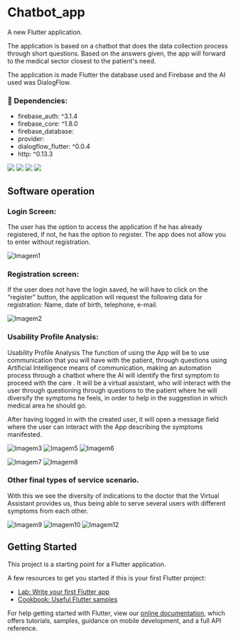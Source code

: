 # Chatbot_app

A new Flutter application.

The application is based on a chatbot that does the data collection process through short questions. Based on the answers given, the app will forward to the medical sector closest to the patient's need.

The application is made Flutter the database used and Firebase and the AI used was DialogFlow.

### :iphone: Dependencies:

 - firebase_auth: ^3.1.4 
 - firebase_core: ^1.8.0 
 - firebase_database:
 - provider:
 - dialogflow_flutter: ^0.0.4
 - http: ^0.13.3
<p>
<img src="https://img.shields.io/badge/Android_Studio-3DDC84?style=for-the-badge&logo=android-studio&logoColor=white" />
<img src="https://img.shields.io/badge/Flutter-02569B?style=for-the-badge&logo=flutter&logoColor=white" />
<img src="https://img.shields.io/badge/dialogflow-FF9800?style=for-the-badge&logo=dialogflow&logoColor=white" />
<img src="https://img.shields.io/badge/firebase-ffca28?style=for-the-badge&logo=firebase&logoColor=black" />
</p>

## Software operation
### Login Screen: 
The user has the option to access the application if he has already registered, if not, he has the option to register. The app does not allow you to enter without registration.

![Imagem1](https://user-images.githubusercontent.com/80012970/169721001-51655a38-4e80-4887-8157-6d07ad24585c.jpg)

### Registration screen:

If the user does not have the login saved, he will have to click on the “register” button, the application will request the following data for registration: Name, date of birth, telephone, e-mail.

![Imagem2](https://user-images.githubusercontent.com/80012970/169721088-ba637e1f-4be2-46e5-89b1-5a74f3832ed2.jpg)

### Usability Profile Analysis:
Usability Profile Analysis
The function of using the App will be to use communication that you will have with the patient, through questions using Artificial Intelligence means of communication, making an automation process through a chatbot where the AI will identify the first symptom to proceed with the care .
It will be a virtual assistant, who will interact with the user through questioning through questions to the patient where he will diversify the symptoms he feels, in order to help in the suggestion in which medical area he should go.

After having logged in with the created user, it will open a message field where the user can interact with the App describing the symptoms manifested.

![Imagem3](https://user-images.githubusercontent.com/80012970/169721296-9d918c6b-4ed8-4703-9e8f-b4f835270300.jpg)
![Imagem5](https://user-images.githubusercontent.com/80012970/169721299-e728d9d7-a671-4b38-ac8d-202bee05a8d2.jpg)
![Imagem6](https://user-images.githubusercontent.com/80012970/169721302-8f9a813a-e4f8-42c6-92a5-f36418fb7aaa.jpg)

![Imagem7](https://user-images.githubusercontent.com/80012970/169721340-465187a4-4d64-4946-b562-db58b143f2e2.jpg)
![Imagem8](https://user-images.githubusercontent.com/80012970/169721346-7e133a30-3ad7-4c02-8693-60d4f30fb7b9.jpg)

### Other final types of service scenario.

With this we see the diversity of indications to the doctor that the Virtual Assistant provides us, thus being able to serve several users with different symptoms from each other.

![Imagem9](https://user-images.githubusercontent.com/80012970/169721467-c8c0f890-50c2-4e77-a070-2a93a9daf452.jpg)
![Imagem10](https://user-images.githubusercontent.com/80012970/169721469-7e55895f-08f6-46a9-9203-461c06d03749.jpg)
![Imagem12](https://user-images.githubusercontent.com/80012970/169721473-7ad0ac76-db09-4d95-9fa4-fbda2487a180.jpg)

## Getting Started

This project is a starting point for a Flutter application.

A few resources to get you started if this is your first Flutter project:

- [Lab: Write your first Flutter app](https://flutter.dev/docs/get-started/codelab)
- [Cookbook: Useful Flutter samples](https://flutter.dev/docs/cookbook)

For help getting started with Flutter, view our
[online documentation](https://flutter.dev/docs), which offers tutorials,
samples, guidance on mobile development, and a full API reference.

